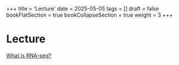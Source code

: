 +++
title = 'Lecture'
date = 2025-05-05
tags = []
draft = false
bookFlatSection = true
bookCollapseSection = true
weight = 3
+++

# Lecture

[What is RNA-seq?](what-is-RNA-seq/index.md)

